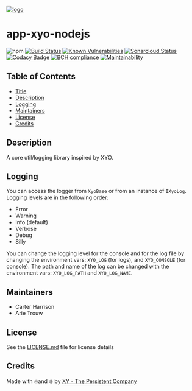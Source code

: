 [logo]: https://cdn.xy.company/img/brand/XY_Logo_GitHub.png
[![logo]](https://xy.company)
# app-xyo-nodejs

![npm](https://img.shields.io/npm/v/@xyo-network/app-xyo-nodejs.svg)
[![Build Status](https://travis-ci.com/XYOracleNetwork/app-xyo-nodejs.svg?branch=develop)](https://travis-ci.com/XYOracleNetwork/app-xyo-nodejs)
[![Known Vulnerabilities](https://snyk.io/test/github/XYOracleNetwork/app-xyo-nodejs/badge.svg)](https://snyk.io/test/github/XYOracleNetwork/app-xyo-nodejs)
[![Sonarcloud Status](https://sonarcloud.io/api/project_badges/measure?project=XYOracleNetwork_sdk-ble-android&metric=alert_status)](https://sonarcloud.io/dashboard?id=XYOracleNetwork_sdk-ble-android)
[![Codacy Badge](https://api.codacy.com/project/badge/Grade/1f31c7fa87694b8eab91a2d71f74b697)](https://www.codacy.com/app/arietrouw/app-xyo-nodejs?utm_source=github.com&amp;utm_medium=referral&amp;utm_content=XYOracleNetwork/app-xyo-nodejs&amp;utm_campaign=Badge_Grade)
[![BCH compliance](https://bettercodehub.com/edge/badge/XYOracleNetwork/app-xyo-nodejs?branch=master)](https://bettercodehub.com/)
[![Maintainability](https://api.codeclimate.com/v1/badges/a99a88d28ad37a79dbf6/maintainability)](https://codeclimate.com/github/XYOracleNetwork/app-xyo-nodejs/maintainability)

## Table of Contents

-   [Title](#app-xyo-nodejs)
-   [Description](#description)
-   [Logging](#logging)
-   [Maintainers](#maintainers)
-   [License](#license)
-   [Credits](#credits)

## Description

A core util/logging library inspired by XYO.

## Logging

You can access the logger from `XyoBase` or from an instance of `IXyoLog`. Logging levels are in the following order:

-   Error
-   Warning
-   Info (default)
-   Verbose
-   Debug
-   Silly

You can change the logging level for the console and for the log file by changing the environment vars: `XYO_LOG` (for logs), and `XYO_CONSOLE` (for console). The path and name of the log can be changed with the environment vars: `XYO_LOG_PATH` and `XYO_LOG_NAME`.

## Maintainers

-   Carter Harrison
-   Arie Trouw

## License

See the [LICENSE.md](LICENSE) file for license details

## Credits

Made with 🔥and ❄️ by [XY - The Persistent Company](https://www.xy.company)
